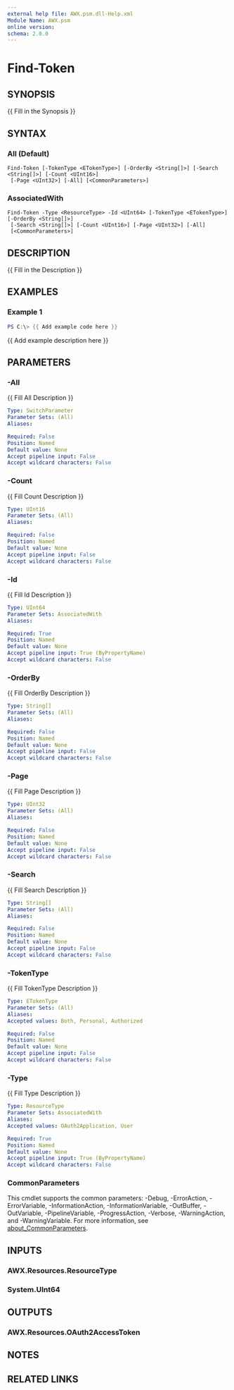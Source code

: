 ```yaml
---
external help file: AWX.psm.dll-Help.xml
Module Name: AWX.psm
online version:
schema: 2.0.0
---
```


# Find-Token

## SYNOPSIS
{{ Fill in the Synopsis }}

## SYNTAX

### All (Default)
```
Find-Token [-TokenType <ETokenType>] [-OrderBy <String[]>] [-Search <String[]>] [-Count <UInt16>]
 [-Page <UInt32>] [-All] [<CommonParameters>]
```

### AssociatedWith
```
Find-Token -Type <ResourceType> -Id <UInt64> [-TokenType <ETokenType>] [-OrderBy <String[]>]
 [-Search <String[]>] [-Count <UInt16>] [-Page <UInt32>] [-All]
 [<CommonParameters>]
```

## DESCRIPTION
{{ Fill in the Description }}

## EXAMPLES

### Example 1
```powershell
PS C:\> {{ Add example code here }}
```

{{ Add example description here }}

## PARAMETERS

### -All
{{ Fill All Description }}

```yaml
Type: SwitchParameter
Parameter Sets: (All)
Aliases:

Required: False
Position: Named
Default value: None
Accept pipeline input: False
Accept wildcard characters: False
```

### -Count
{{ Fill Count Description }}

```yaml
Type: UInt16
Parameter Sets: (All)
Aliases:

Required: False
Position: Named
Default value: None
Accept pipeline input: False
Accept wildcard characters: False
```

### -Id
{{ Fill Id Description }}

```yaml
Type: UInt64
Parameter Sets: AssociatedWith
Aliases:

Required: True
Position: Named
Default value: None
Accept pipeline input: True (ByPropertyName)
Accept wildcard characters: False
```

### -OrderBy
{{ Fill OrderBy Description }}

```yaml
Type: String[]
Parameter Sets: (All)
Aliases:

Required: False
Position: Named
Default value: None
Accept pipeline input: False
Accept wildcard characters: False
```

### -Page
{{ Fill Page Description }}

```yaml
Type: UInt32
Parameter Sets: (All)
Aliases:

Required: False
Position: Named
Default value: None
Accept pipeline input: False
Accept wildcard characters: False
```

### -Search
{{ Fill Search Description }}

```yaml
Type: String[]
Parameter Sets: (All)
Aliases:

Required: False
Position: Named
Default value: None
Accept pipeline input: False
Accept wildcard characters: False
```

### -TokenType
{{ Fill TokenType Description }}

```yaml
Type: ETokenType
Parameter Sets: (All)
Aliases:
Accepted values: Both, Personal, Authorized

Required: False
Position: Named
Default value: None
Accept pipeline input: False
Accept wildcard characters: False
```

### -Type
{{ Fill Type Description }}

```yaml
Type: ResourceType
Parameter Sets: AssociatedWith
Aliases:
Accepted values: OAuth2Application, User

Required: True
Position: Named
Default value: None
Accept pipeline input: True (ByPropertyName)
Accept wildcard characters: False
```

### CommonParameters
This cmdlet supports the common parameters: -Debug, -ErrorAction, -ErrorVariable, -InformationAction, -InformationVariable, -OutBuffer, -OutVariable, -PipelineVariable, -ProgressAction, -Verbose, -WarningAction, and -WarningVariable. For more information, see [about_CommonParameters](http://go.microsoft.com/fwlink/?LinkID=113216).

## INPUTS

### AWX.Resources.ResourceType
### System.UInt64
## OUTPUTS

### AWX.Resources.OAuth2AccessToken
## NOTES

## RELATED LINKS
